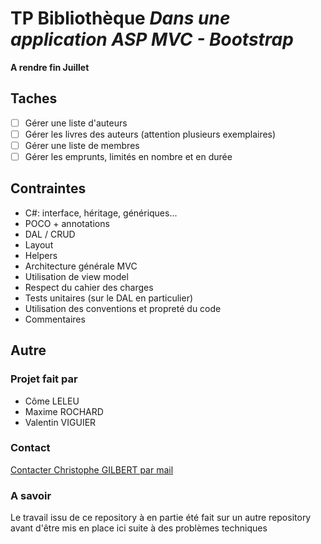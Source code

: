 # TP Bibliothèque *Dans une application ASP MVC - Bootstrap*
**A rendre fin Juillet**

## Taches
- [ ] Gérer une liste d'auteurs
- [ ] Gérer les livres des auteurs (attention plusieurs exemplaires)
- [ ] Gérer une liste de membres
- [ ] Gérer les emprunts, limités en nombre et en durée

## Contraintes
- C#: interface, héritage, génériques...
- POCO + annotations
- DAL / CRUD
- Layout
- Helpers
- Architecture générale MVC
- Utilisation de view model
- Respect du cahier des charges
- Tests unitaires (sur le DAL en particulier)
- Utilisation des conventions et propreté du code
- Commentaires

## Autre
### Projet fait par
- Côme LELEU
- Maxime ROCHARD
- Valentin VIGUIER

### Contact
[Contacter Christophe GILBERT par mail](mailto:mail@christophe-gilbert.fr)

### A savoir
Le travail issu de ce repository à en partie été fait sur un autre repository avant d'être mis en place ici suite à des problèmes techniques

